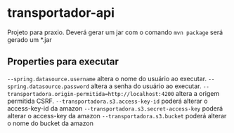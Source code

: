 # transportador-api
Projeto para praxio. Deverá gerar um jar com o comando `mvn package` será gerado um *.jar

## Properties para executar
`--spring.datasource.username` altera o nome do usuário ao executar.
`--spring.datasource.password` altera a senha do usuário ao executar.
`--transportadora.origin-permitida=http://localhost:4200` altera a origem permitida CSRF.
`--transportadora.s3.access-key-id` poderá alterar o access-key-id da amazon
`--transportadora.s3.secret-access-key` poderá alterar o access-key da amazon
`--transportadora.s3.bucket` poderá alterar o nome do bucket da amazon
